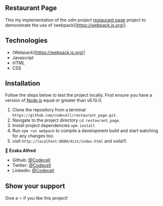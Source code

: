 ## Restaurant Page
This my implementation of the odin project [restaurant page](https://www.theodinproject.com/courses/javascript/lessons/restaurant-page) project to demonstrate the use of (webpack)[https://webpack.js.org/].

## Technologies
  - (Webpack)[https://webpack.js.org/]
  - Javascript
  - HTML
  - CSS

## Installation
Follow the steps below to test the project locally. First ensure you have a version of [Node.js](http://nodejs.org/) equal or greater than v6.10.0.

1. Clone the repository from a terminal `https://github.com/codecell/restaurant_page.git`.
2. Navigate to the project directory `cd restaurant_page`.
3. Install project dependencies `npm install`
4. Run `npm run webpack` to compile a development build and start watching for any changes too.
5. visit `http://localhost:8080/dist/index.html` and voila!!!.

👤 **Ezaka Alfred**

- Github: [@Codecell](https://github.com/codecell)
- Twitter: [@Codecell](https://twitter.com/the_codecell)
- LinkedIn: [@Codecell](https://www.linkedin.com/in/alfrednoble/)

## Show your support

Give a ⭐️ if you like this project!